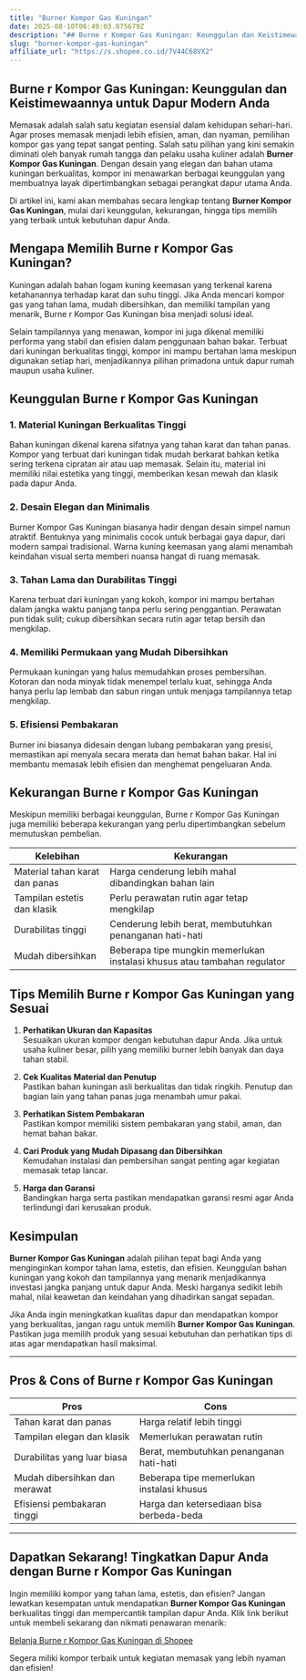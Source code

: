 ```yaml
---
title: "Burner Kompor Gas Kuningan"
date: 2025-08-10T06:49:03.075679Z
description: "## Burne r Kompor Gas Kuningan: Keunggulan dan Keistimewaannya untuk Dapur Modern Anda..."
slug: "burner-kompor-gas-kuningan"
affiliate_url: "https://s.shopee.co.id/7V44C68VX2"
---
```

## Burne r Kompor Gas Kuningan: Keunggulan dan Keistimewaannya untuk Dapur Modern Anda

Memasak adalah salah satu kegiatan esensial dalam kehidupan sehari-hari. Agar proses memasak menjadi lebih efisien, aman, dan nyaman, pemilihan kompor gas yang tepat sangat penting. Salah satu pilihan yang kini semakin diminati oleh banyak rumah tangga dan pelaku usaha kuliner adalah **Burner Kompor Gas Kuningan**. Dengan desain yang elegan dan bahan utama kuningan berkualitas, kompor ini menawarkan berbagai keunggulan yang membuatnya layak dipertimbangkan sebagai perangkat dapur utama Anda.

Di artikel ini, kami akan membahas secara lengkap tentang **Burner Kompor Gas Kuningan**, mulai dari keunggulan, kekurangan, hingga tips memilih yang terbaik untuk kebutuhan dapur Anda.

## Mengapa Memilih Burne r Kompor Gas Kuningan?

Kuningan adalah bahan logam kuning keemasan yang terkenal karena ketahanannya terhadap karat dan suhu tinggi. Jika Anda mencari kompor gas yang tahan lama, mudah dibersihkan, dan memiliki tampilan yang menarik, Burne r Kompor Gas Kuningan bisa menjadi solusi ideal.

Selain tampilannya yang menawan, kompor ini juga dikenal memiliki performa yang stabil dan efisien dalam penggunaan bahan bakar. Terbuat dari kuningan berkualitas tinggi, kompor ini mampu bertahan lama meskipun digunakan setiap hari, menjadikannya pilihan primadona untuk dapur rumah maupun usaha kuliner.

## Keunggulan Burne r Kompor Gas Kuningan

### 1. Material Kuningan Berkualitas Tinggi

Bahan kuningan dikenal karena sifatnya yang tahan karat dan tahan panas. Kompor yang terbuat dari kuningan tidak mudah berkarat bahkan ketika sering terkena cipratan air atau uap memasak. Selain itu, material ini memiliki nilai estetika yang tinggi, memberikan kesan mewah dan klasik pada dapur Anda.

### 2. Desain Elegan dan Minimalis

Burner Kompor Gas Kuningan biasanya hadir dengan desain simpel namun atraktif. Bentuknya yang minimalis cocok untuk berbagai gaya dapur, dari modern sampai tradisional. Warna kuning keemasan yang alami menambah keindahan visual serta memberi nuansa hangat di ruang memasak.

### 3. Tahan Lama dan Durabilitas Tinggi

Karena terbuat dari kuningan yang kokoh, kompor ini mampu bertahan dalam jangka waktu panjang tanpa perlu sering penggantian. Perawatan pun tidak sulit; cukup dibersihkan secara rutin agar tetap bersih dan mengkilap.

### 4. Memiliki Permukaan yang Mudah Dibersihkan

Permukaan kuningan yang halus memudahkan proses pembersihan. Kotoran dan noda minyak tidak menempel terlalu kuat, sehingga Anda hanya perlu lap lembab dan sabun ringan untuk menjaga tampilannya tetap mengkilap.

### 5. Efisiensi Pembakaran

Burner ini biasanya didesain dengan lubang pembakaran yang presisi, memastikan api menyala secara merata dan hemat bahan bakar. Hal ini membantu memasak lebih efisien dan menghemat pengeluaran Anda.

## Kekurangan Burne r Kompor Gas Kuningan

Meskipun memiliki berbagai keunggulan, Burne r Kompor Gas Kuningan juga memiliki beberapa kekurangan yang perlu dipertimbangkan sebelum memutuskan pembelian.

| Kelebihan | Kekurangan |
| --- | --- |
| Material tahan karat dan panas | Harga cenderung lebih mahal dibandingkan bahan lain |
| Tampilan estetis dan klasik | Perlu perawatan rutin agar tetap mengkilap |
| Durabilitas tinggi | Cenderung lebih berat, membutuhkan penanganan hati-hati |
| Mudah dibersihkan | Beberapa tipe mungkin memerlukan instalasi khusus atau tambahan regulator |

## Tips Memilih Burne r Kompor Gas Kuningan yang Sesuai

1. **Perhatikan Ukuran dan Kapasitas**  
Sesuaikan ukuran kompor dengan kebutuhan dapur Anda. Jika untuk usaha kuliner besar, pilih yang memiliki burner lebih banyak dan daya tahan stabil.

2. **Cek Kualitas Material dan Penutup**  
Pastikan bahan kuningan asli berkualitas dan tidak ringkih. Penutup dan bagian lain yang tahan panas juga menambah umur pakai.

3. **Perhatikan Sistem Pembakaran**  
Pastikan kompor memiliki sistem pembakaran yang stabil, aman, dan hemat bahan bakar.

4. **Cari Produk yang Mudah Dipasang dan Dibersihkan**  
Kemudahan instalasi dan pembersihan sangat penting agar kegiatan memasak tetap lancar.

5. **Harga dan Garansi**  
Bandingkan harga serta pastikan mendapatkan garansi resmi agar Anda terlindungi dari kerusakan produk.

## Kesimpulan

**Burner Kompor Gas Kuningan** adalah pilihan tepat bagi Anda yang menginginkan kompor tahan lama, estetis, dan efisien. Keunggulan bahan kuningan yang kokoh dan tampilannya yang menarik menjadikannya investasi jangka panjang untuk dapur Anda. Meski harganya sedikit lebih mahal, nilai keawetan dan keindahan yang dihadirkan sangat sepadan.

Jika Anda ingin meningkatkan kualitas dapur dan mendapatkan kompor yang berkualitas, jangan ragu untuk memilih **Burner Kompor Gas Kuningan**. Pastikan juga memilih produk yang sesuai kebutuhan dan perhatikan tips di atas agar mendapatkan hasil maksimal.

---

## Pros & Cons of Burne r Kompor Gas Kuningan

| **Pros** | **Cons** |
| --- | --- |
| Tahan karat dan panas | Harga relatif lebih tinggi |
| Tampilan elegan dan klasik | Memerlukan perawatan rutin |
| Durabilitas yang luar biasa | Berat, membutuhkan penanganan hati-hati |
| Mudah dibersihkan dan merawat | Beberapa tipe memerlukan instalasi khusus |
| Efisiensi pembakaran tinggi | Harga dan ketersediaan bisa berbeda-beda |

---

## Dapatkan Sekarang! Tingkatkan Dapur Anda dengan Burne r Kompor Gas Kuningan

Ingin memiliki kompor yang tahan lama, estetis, dan efisien? Jangan lewatkan kesempatan untuk mendapatkan **Burner Kompor Gas Kuningan** berkualitas tinggi dan mempercantik tampilan dapur Anda. Klik link berikut untuk membeli sekarang dan nikmati penawaran menarik:

[Belanja Burne r Kompor Gas Kuningan di Shopee](https://s.shopee.co.id/7V44C68VX2)

Segera miliki kompor terbaik untuk kegiatan memasak yang lebih nyaman dan efisien!